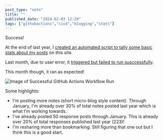 ```yaml
---
post_type: "note" 
title: ""
published_date: "2024-02-03 12:29"
tags: ["githubactions","cicd","blogging","stats"]
---
```


Success! 

At the end of last year, I [created an automated script to tally some basic stats about my posts](/posts/website-metrics-github-actions/) on this site. 

Last month, due to user error, it [triggered but failed to run susccessfully](/feed/post-statistics-gh-actions-working-almost/).

This month though, it ran as expected! 

![Image of Successful GitHub Actions Workflow Run](https://github.com/lqdev/luisquintanilla.me/assets/11130940/888121b7-5e0d-45ca-a688-b46039bdb45e)

Some highlights:

- I'm posting more notes (short micro-blog style content). Through January, I'm already over 30% of total notes posted last year which is what I'm working towards.
- I've already posted 50 response posts through January. This is already over 20% of total responses published last year (223)!
- I'm resharing more than bookmarking. Still figuring that one out but I think this is a good start.